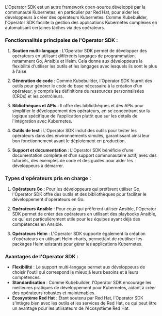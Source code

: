 L'Operator SDK est un autre framework open-source développé par la communauté Kubernetes, en particulier par Red Hat, pour aider les développeurs à créer des opérateurs Kubernetes. Comme Kubebuilder, l'Operator SDK facilite la gestion des applications Kubernetes complexes en automatisant certaines tâches via des opérateurs.

### Fonctionnalités principales de l'Operator SDK :

1. **Soutien multi-langage** : L'Operator SDK permet de développer des opérateurs en utilisant différents langages de programmation, notamment Go, Ansible et Helm. Cela donne aux développeurs la flexibilité d'utiliser les outils et les langages avec lesquels ils sont le plus à l'aise.

2. **Génération de code** : Comme Kubebuilder, l'Operator SDK fournit des outils pour générer le code de base nécessaire à la création d'un opérateur, y compris les définitions de ressources personnalisées (CRDs) et les contrôleurs.

3. **Bibliothèques et APIs** : Il offre des bibliothèques et des APIs pour simplifier le développement des opérateurs, en se concentrant sur la logique spécifique de l'application plutôt que sur les détails de l'intégration avec Kubernetes.

4. **Outils de test** : L'Operator SDK inclut des outils pour tester les opérateurs dans des environnements simulés, garantissant ainsi leur bon fonctionnement avant le déploiement en production.

5. **Support et documentation** : L'Operator SDK bénéficie d'une documentation complète et d'un support communautaire actif, avec des tutoriels, des exemples de code et des guides pour aider les développeurs à démarrer.

### Types d'opérateurs pris en charge :

1. **Opérateurs Go** : Pour les développeurs qui préfèrent utiliser Go, l'Operator SDK offre des outils et des bibliothèques pour faciliter le développement d'opérateurs en Go.
   
2. **Opérateurs Ansible** : Pour ceux qui préfèrent utiliser Ansible, l'Operator SDK permet de créer des opérateurs en utilisant des playbooks Ansible, ce qui est particulièrement utile pour les équipes ayant déjà des compétences en Ansible.

3. **Opérateurs Helm** : L'Operator SDK supporte également la création d'opérateurs en utilisant Helm charts, permettant de réutiliser les packages Helm existants pour gérer les applications Kubernetes.

### Avantages de l'Operator SDK :

- **Flexibilité** : Le support multi-langage permet aux développeurs de choisir l'outil qui correspond le mieux à leurs besoins et à leurs compétences.
- **Standardisation** : Comme Kubebuilder, l'Operator SDK encourage les meilleures pratiques de développement pour Kubernetes, aidant à créer des opérateurs robustes et maintenables.
- **Ecosystème Red Hat** : Étant soutenu par Red Hat, l'Operator SDK s'intègre bien avec les outils et les services de Red Hat, ce qui peut être un avantage pour les utilisateurs de l'écosystème Red Hat.

